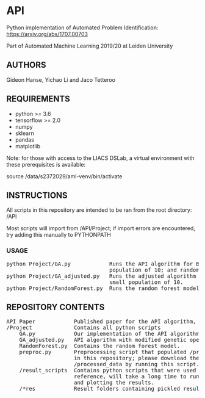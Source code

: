 # API
Python implementation of Automated Problem Identification: https://arxiv.org/abs/1707.00703

Part of Automated Machine Learning 2019/20 at Leiden University

## AUTHORS
Gideon Hanse, Yichao Li and Jaco Tetteroo

## REQUIREMENTS
* python      >= 3.6
* tensorflow  >= 2.0
* numpy
* sklearn
* pandas
* matplotlib

Note: for those with access to the LIACS DSLab, a virtual environment with these prerequisites is available:

source /data/s2372029/aml-venv/bin/activate

## INSTRUCTIONS
All scripts in this repository are intended to be ran from the root directory: /API

Most scripts will import from /API/Project; if import errors are encountered, try adding this manually to PYTHONPATH

### USAGE
<pre>
python Project/GA.py            Runs the API algorithm for Boston Housing for 5 generations only, with a small
                                population of 10; and random search with a pool of 20 chromosomes.
python Project/GA_adjusted.py   Runs the adjusted algorithm for Boston Housing for 5 generations only, with a
                                small population of 10.
python Project/RandomForest.py  Runs the random forest model for all datasets.
</pre>

## REPOSITORY CONTENTS
<pre>
API Paper            Published paper for the API algorithm, this is kept in the root directory
/Project             Contains all python scripts
    GA.py            Our implementation of the API algorithm as described in the paper.
    GA_adjusted.py   API algorithm with modified genetic operations
    RandomForest.py  Contains the random forest model.
    preproc.py       Preprocessing script that populated /processed_data. The original datasets are not include 
                     in this repository; please download these to /Project/datasets if you wish to repopulated
                     /processed_data by running this script.
    /result_scripts  Contains python scripts that were used to generate GA results over 20 runs; provided for
                     reference, will take a long time to run. plot_results.py contains functions for extracting
                     and plotting the results.
    /*res            Result folders containing pickled results.
</pre>
